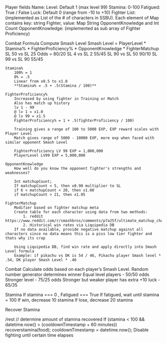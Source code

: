 Player fields
	Name: 
	Level: Default 1 (max level 99)
	Stamina: 0-100
	Fatigued: True / False 
	Luck: Default 0 (range from -10 to +10)
	Fighter List: (implemented as List of the # of characters in SSBU). Each element of Map contains key: string Fighter, value: Map String OpponentKnowledge and Int Count
	OpponentKnowledge: (implemented as sub array of Fighter Proficiency)
	
Combat Formula
	Compute Smash Level
	Smash Level = PlayerLevel * Stamina% * FighterProficiency% * OpponentKnowledge * FighterMatchup
	SL 50 vs SL 25
	Odds = 80/20
	SL 4 vs SL 2
	55/45
	SL 90 vs SL 50
	90/10
	SL 99 vs SL 90
	55/45
	
	Stamina%
		100% = 1
		0% = .5
		Linear from x0.5 to x1.0
		**Stamina% = .5 + .5(Stamina / 100)**
		
	FighterProficiency%
		Increased by using fighter in Training or Match
		Also has match up history
		lv 1 - 99
		@ lv 1 = x1.0
		@ lv 99 = x1.5
		FighterProficiency% = 1 + .5(fighterProficiency / 100)
		
		Training gives a range of 100 to 5000 EXP, EXP reward scales with Player Level
		Match gives range of 5000 - 10000 EXP, more exp when faced with similar opponent Smash Level
		
		FighterProficiency LV 99 EXP = 1,000,000
		PlayerLevel LV99 EXP = 5,000,000
		
	OpponentKnowledge
		How well do you know the opponent fighter's strengths and weaknesses?
		
		Int matchupCount;
		If matchupCount < 5, then x0.90 multiplier to SL
		if 6 < matchupCount < 20, then x1.00
		if matchupCount > 21, then x1.05
	
	FighterMatchup
		Modifier based on fighter matchup meta
		Create table for each character using data from two methods:
			1. reddit https://www.reddit.com/r/smashbros/comments/p7a25f/ultimate_matchup_chart_compilation_v6/
			2. Historical win rates via Liquipedia DB
		If no data available, provide negative matchup against all characters since no data means this is a piss low tier fighter and thats why its crap
		
		Using Liquipedia DB, find win rate and apply directly into Smash Level formula
		Example: if pikachu vs DK is 54 / 46, Pikachu player Smash level * .54, DK player Smash Level * .46

Combat
	Calculate odds based on each player’s Smash Level. Random number generator determines winner
	Equal level players - 50/50 odds
	Stronger level - 75/25 odds
	Stronger but weaker player has extra +10 luck - 65/35

Stamina
	If stamina === 0 , Fatigued === True
	If fatigued, wait until stamina = 100
	If win, decrease 10 stamina
	If lose, decrease 20 stamina 

Recover Stamina 

/rest
	// determine amount of stamina recovered
	If (stamina < 100 && datetime.now() > (cooldownTimestamp + 60 minutes))
		recoverstamina(food);
		cooldownTimestamp = datetime.now();
	Disable fighting until certain time elapses
